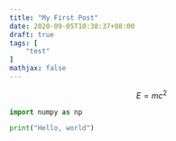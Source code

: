 ```yaml
---
title: "My First Post"
date: 2020-09-05T10:38:37+08:00
draft: true
tags: [
    "test"
]
mathjax: false
---
```


$$E=mc^2$$

```python
import numpy as np

print("Hello, world")
```
